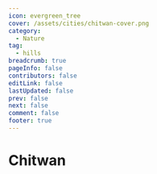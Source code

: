 ```yaml
---
icon: evergreen_tree
cover: /assets/cities/chitwan-cover.png
category:
  - Nature
tag:
  - hills
breadcrumb: true
pageInfo: false
contributors: false
editLink: false
lastUpdated: false
prev: false
next: false
comment: false
footer: true
---
```


# Chitwan   
